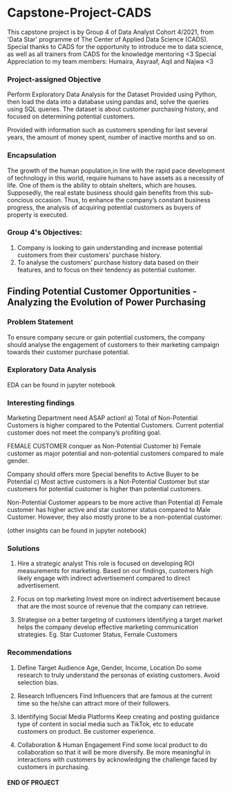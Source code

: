 # Capstone-Project-CADS
 This capstone project is by Group 4 of Data Analyst Cohort 4/2021, from 'Data Star' programme of The Center of Applied Data Science (CADS).
 Special thanks to CADS for the opportunity to introduce me to data science, as well as all trainers from CADS for the knowledge mentoring <3
 Special Appreciation to my team members: Humaira, Asyraaf, Aqil and Najwa <3
 
### Project-assigned Objective
Perform Exploratory Data Analysis for the Dataset Provided using Python, then load the data into a database using pandas and, solve the queries using SQL queries. The dataset is about customer purchasing history, and focused on determining potential customers.

Provided with information such as customers spending for last several years, the amount of money spent, number of inactive months and so on.

### Encapsulation
The growth of the human population,in line with the rapid pace development of technology in this world, require humans to have assets as a necessity of life. One of them is the ability to obtain shelters, which are houses. Supposedly, the real estate business should gain benefits from this sub-concious occasion. Thus, to enhance the company’s constant business progress, the analysis of acquiring potential customers as buyers of property is executed.

### Group 4's Objectives:
1. Company is looking to gain understanding and increase potential customers from their customers’ purchase history.
2. To analyse the customers’ purchase history data based on their features, and to focus on their tendency as potential customer.


## Finding Potential Customer Opportunities - Analyzing the Evolution of Power Purchasing ###

### Problem Statement
To ensure company secure or gain potential customers, the company should analyse the engagement of customers to their marketing campaign towards their customer purchase potential.

### Exploratory Data Analysis 
EDA can be found in jupyter notebook

### Interesting findings

Marketing Department need ASAP action!
a) Total of Non-Potential Customers is higher compared to the Potential Customers. Current potential customer does not meet the company’s profiting goal.

FEMALE CUSTOMER conquer as Non-Potential Customer 
b) Female customer as major  potential and non-potential customers compared to male gender. 

Company should offers more Special benefits to Active Buyer to be Potential
c) Most active customers is a Not-Potential Customer but star customers for potential customer is higher than potential customers. 

Non-Potential Customer appears to be more active than Potential
d) Female customer has higher active and star customer status compared to Male Customer. However, they also mostly prone to be a non-potential customer.

(other insights can be found in jupyter notebook)

### Solutions

1. Hire a strategic analyst
This role is focused on developing ROI measurements for marketing. Based on our findings, customers high likely engage with indirect advertisement compared to direct advertisement.

2. Focus on top marketing
Invest more on indirect advertisement because that are the most source of revenue that the company can retrieve.

3. Strategise on a better targeting of customers
Identifying a target market helps the company develop effective marketing communication strategies. Eg. Star Customer Status, Female Customers

### Recommendations

1. Define Target Audience
Age, Gender, Income, Location
Do some research to truly understand the personas of existing customers. Avoid selection bias.

2. Research Influencers
Find Influencers that are famous at the current time so the he/she can attract more of their followers. 

3. Identifying Social Media Platforms
Keep creating and posting guidance type of content in social media such as TikTok, etc to educate customers on product. Be customer experience.

4. Collaboration & Human Engagement
Find some local product to do collaboration so that it will be more diversify. Be more meaningful in interactions with customers by acknowledging the challenge faced 
by customers in purchasing.



#### END OF PROJECT ####
